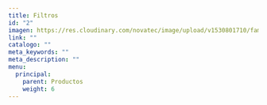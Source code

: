 ```yaml
---
title: Filtros
id: "2"
imagen: https://res.cloudinary.com/novatec/image/upload/v1530801710/familias/6e235b25165a7b8eaa9cb9f9f3dea181-PALL-General.jpg
link: ""
catalogo: ""
meta_keywords: ""
meta_description: ""
menu:
  principal:
    parent: Productos
    weight: 6
---
```

